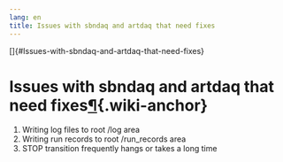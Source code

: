 ```yaml
---
lang: en
title: Issues with sbndaq and artdaq that need fixes
---
```


[]{#Issues-with-sbndaq-and-artdaq-that-need-fixes}

Issues with sbndaq and artdaq that need fixes[¶](#Issues-with-sbndaq-and-artdaq-that-need-fixes){.wiki-anchor}
==============================================================================================================

1.  Writing log files to root /log area
2.  Writing run records to root /run_records area
3.  STOP transition frequently hangs or takes a long time
